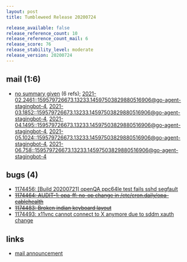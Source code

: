 ```yaml
---
layout: post
title: Tumbleweed Release 20200724

release_available: false
release_reference_count: 10
release_reference_count_mail: 6
release_score: 76
release_stability_level: moderate
release_version: 20200724
---
```


## mail (1:6)

- [no summary given](https://lists.opensuse.org/archives/list/factory@lists.opensuse.org/thread/OVDATDSE3MYBQTTWILWCUZBZ5X5645JJ) (6 refs); [2021-02.2461::<159579726673.13233.14597503829880516906@go-agent-stagingbot-4>](https://lists.opensuse.org/archives/list/factory@lists.opensuse.org/thread/OVDATDSE3MYBQTTWILWCUZBZ5X5645JJ), [2021-03.1852::<159579726673.13233.14597503829880516906@go-agent-stagingbot-4>](https://lists.opensuse.org/archives/list/factory@lists.opensuse.org/thread/OVDATDSE3MYBQTTWILWCUZBZ5X5645JJ), [2021-04.1495::<159579726673.13233.14597503829880516906@go-agent-stagingbot-4>](https://lists.opensuse.org/archives/list/factory@lists.opensuse.org/thread/OVDATDSE3MYBQTTWILWCUZBZ5X5645JJ), [2021-05.1024::<159579726673.13233.14597503829880516906@go-agent-stagingbot-4>](https://lists.opensuse.org/archives/list/factory@lists.opensuse.org/thread/OVDATDSE3MYBQTTWILWCUZBZ5X5645JJ), [2021-06.758::<159579726673.13233.14597503829880516906@go-agent-stagingbot-4>](https://lists.opensuse.org/archives/list/factory@lists.opensuse.org/thread/OVDATDSE3MYBQTTWILWCUZBZ5X5645JJ)

## bugs (4)

<!--more-->

- [1174456: \[Build 20200721\] openQA ppc64le test fails sshd segfault](https://bugzilla.opensuse.org/show_bug.cgi?id=1174456)
- ~~[1174464: AUDIT-1: opa-ff:  no-op change in /etc/cron.daily/opa-cablehealth](https://bugzilla.opensuse.org/show_bug.cgi?id=1174464)~~
- ~~[1174483: Broken indian keyboard layout](https://bugzilla.opensuse.org/show_bug.cgi?id=1174483)~~
- [1174493: x11vnc cannot connect to X anymore due to sddm xauth change](https://bugzilla.opensuse.org/show_bug.cgi?id=1174493)



## links

- [mail announcement](https://lists.opensuse.org/archives/list/factory@lists.opensuse.org/thread/OVDATDSE3MYBQTTWILWCUZBZ5X5645JJ)
